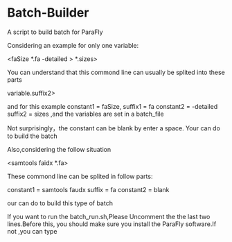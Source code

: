 # Batch-Builder
A  script to build batch for ParaFly

Considering an example for only one variable:

<faSize *.fa -detailed > *.sizes>

You can understand that this commond line can usually be splited into these parts

<constant1 variable.suffix1 constant2 > variable.suffix2>

and for this example constant1 = faSize, suffix1 = fa constant2 = -detailed suffix2 = sizes ,and the variables are set in a batch_file

Not surprisingly，the constant can be blank by enter a space. Your can do <sh batch_standard.sh> to build the batch

Also,considering the follow situation

<samtools faidx *.fa>

These commond line can be splited in follow parts:

<constant1 variable.suffix constant2>

constant1 = samtools faudx suffix =  fa constant2 = blank

our can do <sh batch_noneout.sh> to build this type of batch

If you want to run the batch_run.sh,Please Uncomment the the last two lines.Before this, you should make sure you install the ParaFly software.If not ,you can type

<conda install ParaFly>


